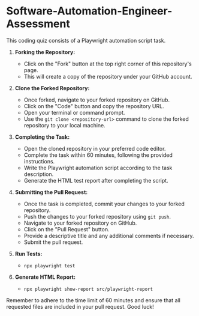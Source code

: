# Software-Automation-Engineer-Assessment
This coding quiz consists of a Playwright automation script task.

1. **Forking the Repository:**
   - Click on the "Fork" button at the top right corner of this repository's page.
   - This will create a copy of the repository under your GitHub account.

2. **Clone the Forked Repository:**
   - Once forked, navigate to your forked repository on GitHub.
   - Click on the "Code" button and copy the repository URL.
   - Open your terminal or command prompt.
   - Use the `git clone <repository-url>` command to clone the forked repository to your local machine.

3. **Completing the Task:**
   - Open the cloned repository in your preferred code editor.
   - Complete the task within 60 minutes, following the provided instructions.
   - Write the Playwright automation script according to the task description.
   - Generate the HTML test report after completing the script.

4. **Submitting the Pull Request:**
   - Once the task is completed, commit your changes to your forked repository.
   - Push the changes to your forked repository using `git push`.
   - Navigate to your forked repository on GitHub.
   - Click on the "Pull Request" button.
   - Provide a descriptive title and any additional comments if necessary.
   - Submit the pull request.
5. **Run Tests:**
   - `npx playwright test`
6. **Generate HTML Report:**
   - `npx playwright show-report src/playwright-report`
   
Remember to adhere to the time limit of 60 minutes and ensure that all requested files are included in your pull request. Good luck!
